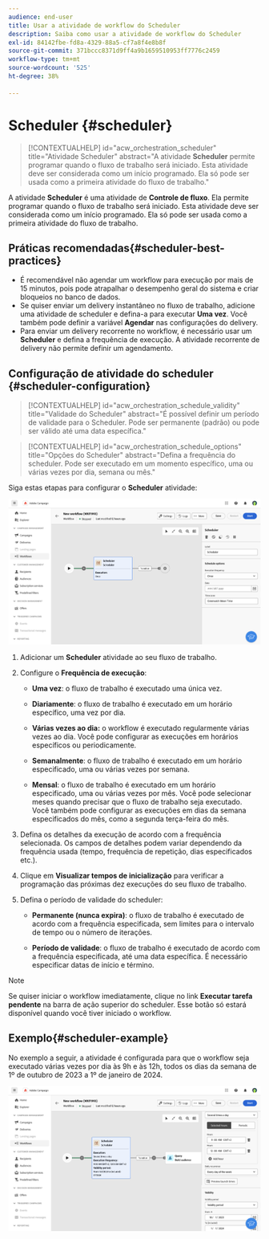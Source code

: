 ```yaml
---
audience: end-user
title: Usar a atividade de workflow do Scheduler
description: Saiba como usar a atividade de workflow do Scheduler
exl-id: 84142fbe-fd8a-4329-88a5-cf7a8f4e8b8f
source-git-commit: 371bccc8371d9ff4a9b1659510953ff7776c2459
workflow-type: tm+mt
source-wordcount: '525'
ht-degree: 38%

---
```


# Scheduler {#scheduler}


>[!CONTEXTUALHELP]
>id="acw_orchestration_scheduler"
>title="Atividade Scheduler"
>abstract="A atividade **Scheduler** permite programar quando o fluxo de trabalho será iniciado. Esta atividade deve ser considerada como um início programado. Ela só pode ser usada como a primeira atividade do fluxo de trabalho."


A atividade **Scheduler** é uma atividade de **Controle de fluxo**. Ela permite programar quando o fluxo de trabalho será iniciado. Esta atividade deve ser considerada como um início programado. Ela só pode ser usada como a primeira atividade do fluxo de trabalho.

## Práticas recomendadas{#scheduler-best-practices}

* É recomendável não agendar um workflow para execução por mais de 15 minutos, pois pode atrapalhar o desempenho geral do sistema e criar bloqueios no banco de dados.
* Se quiser enviar um delivery instantâneo no fluxo de trabalho, adicione uma atividade de scheduler e defina-a para executar **Uma vez**. Você também pode definir a variável **Agendar** nas configurações do delivery.
* Para enviar um delivery recorrente no workflow, é necessário usar um **Scheduler** e defina a frequência de execução. A atividade recorrente de delivery não permite definir um agendamento.

## Configuração de atividade do scheduler {#scheduler-configuration}

>[!CONTEXTUALHELP]
>id="acw_orchestration_schedule_validity"
>title="Validade do Scheduler"
>abstract="É possível definir um período de validade para o Scheduler. Pode ser permanente (padrão) ou pode ser válido até uma data específica."


>[!CONTEXTUALHELP]
>id="acw_orchestration_schedule_options"
>title="Opções do Scheduler"
>abstract="Defina a frequência do scheduler. Pode ser executado em um momento específico, uma ou várias vezes por dia, semana ou mês."

Siga estas etapas para configurar o **Scheduler** atividade:

![](../assets/workflow-scheduler.png)

1. Adicionar um **Scheduler** atividade ao seu fluxo de trabalho.

1. Configure o **Frequência de execução**:

   * **Uma vez**: o fluxo de trabalho é executado uma única vez.

   * **Diariamente**: o fluxo de trabalho é executado em um horário específico, uma vez por dia.

   * **Várias vezes ao dia:** o workflow é executado regularmente várias vezes ao dia. Você pode configurar as execuções em horários específicos ou periodicamente.

   * **Semanalmente**: o fluxo de trabalho é executado em um horário especificado, uma ou várias vezes por semana.

   * **Mensal**: o fluxo de trabalho é executado em um horário especificado, uma ou várias vezes por mês. Você pode selecionar meses quando precisar que o fluxo de trabalho seja executado. Você também pode configurar as execuções em dias da semana especificados do mês, como a segunda terça-feira do mês.

1. Defina os detalhes da execução de acordo com a frequência selecionada. Os campos de detalhes podem variar dependendo da frequência usada (tempo, frequência de repetição, dias especificados etc.).

1. Clique em **Visualizar tempos de inicialização** para verificar a programação das próximas dez execuções do seu fluxo de trabalho.

1. Defina o período de validade do scheduler:

   * **Permanente (nunca expira)**: o fluxo de trabalho é executado de acordo com a frequência especificada, sem limites para o intervalo de tempo ou o número de iterações.

   * **Período de validade**: o fluxo de trabalho é executado de acordo com a frequência especificada, até uma data específica. É necessário especificar datas de início e término.

>[!NOTE]
>
>Se quiser iniciar o workflow imediatamente, clique no link **Executar tarefa pendente** na barra de ação superior do scheduler. Esse botão só estará disponível quando você tiver iniciado o workflow.

## Exemplo{#scheduler-example}

No exemplo a seguir, a atividade é configurada para que o workflow seja executado várias vezes por dia às 9h e às 12h, todos os dias da semana de 1º de outubro de 2023 a 1º de janeiro de 2024.

![](../assets/workflow-scheduler2.png)
